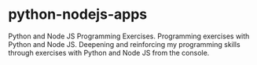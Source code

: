 # python-nodejs-apps
Python and Node JS Programming Exercises. Programming exercises with Python and Node JS. Deepening and reinforcing my programming skills through exercises with Python and Node JS from the console.
